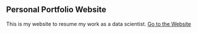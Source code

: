 
<h2>
  Personal Portfolio Website
</h2>

This is my website to resume my work as a data scientist.
<a href="https://grzegorz-gomza.github.io/website-resume/"> Go to the Website </a>